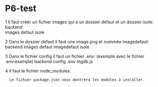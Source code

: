 # P6-test

 1 Il faut créer un fichier images qui a un dossier defaut et un dossier isole:
    backend      
      images
        defaut
        isole
            
 2 Dans le dossier defaut il faut une image png et nommée imagedefaut:
    backend
      images
        defaut
            imagedefaut
        isole
            
 3 Dans le fichier config il faut un fichier .env: (exemple avec le fichier .env.example)
    backend
      config
        .env
        mgdb.js
            
 4 Il faut le fichier node_modules:
  
      Le fichier package.json vous montrera les modules à installer.
